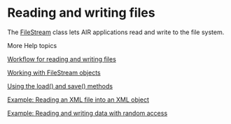 # Reading and writing files

The
[FileStream](https://help.adobe.com/en_US/FlashPlatform/reference/actionscript/3/flash/filesystem/FileStream.html)
class lets AIR applications read and write to the file system.

More Help topics

[Workflow for reading and writing files](./workflow-for-reading-and-writing-files.md)

[Working with FileStream objects](./working-with-filestream-objects/index.md)

[Using the load() and save() methods](./using-the-load-and-save-methods.md)

[Example: Reading an XML file into an XML object](./example-reading-an-xml-file-into-an-xml-object.md)

[Example: Reading and writing data with random access](./example-reading-and-writing-data-with-random-access.md)
